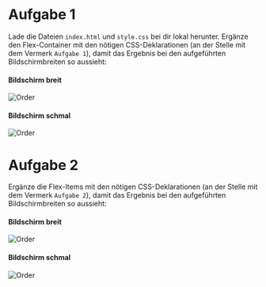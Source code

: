 # Aufgabe 1
Lade die Dateien `index.html` und `style.css` bei dir lokal herunter. Ergänze den Flex-Container mit den nötigen CSS-Deklarationen (an der Stelle mit dem Vermerk `Aufgabe 1`), damit das Ergebnis bei den aufgeführten Bildschirmbreiten so aussieht:

#### Bildschirm breit
![Order](src/screen-1300.png)

#### Bildschirm schmal
![Order](src/screen-800.png)

# Aufgabe 2
Ergänze die Flex-Items mit den nötigen CSS-Deklarationen (an der Stelle mit dem Vermerk `Aufgabe 2`), damit das Ergebnis bei den aufgeführten Bildschirmbreiten so aussieht:

#### Bildschirm breit
![Order](src/screen-II-1300.png)

#### Bildschirm schmal
![Order](src/screen-II-800.png)